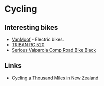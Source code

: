 # Cycling

## Interesting bikes

- [VanMoof](https://www.vanmoof.com/en_nl/) - Electric bikes.
- [TRIBAN RC 520](https://www.decathlon.co.uk/triban-rc-520-disc-road-bike-navy-105-id_8554421.html)
- [Serious Valparola Comp Road Bike Black](https://www.bikester.co.uk/serious-valparola-road-bike-black-586531.html)

## Links

- [Cycling a Thousand Miles in New Zealand](https://blog.andrewbran.ch/one-does-not-simply-walk-into-mordor/)

